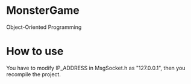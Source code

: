 # MonsterGame
Object-Oriented Programming
# How to use
You have to modify IP_ADDRESS in MsgSocket.h as "127.0.0.1", then you recompile the project.

